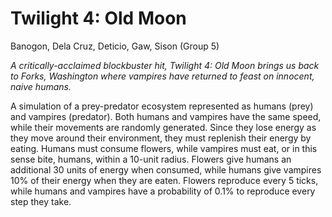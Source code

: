 # Twilight 4: Old Moon
Banogon, Dela Cruz, Deticio, Gaw, Sison (Group 5)

*A critically-acclaimed blockbuster hit, Twilight 4: Old Moon brings us back to Forks, Washington where vampires have returned to feast on innocent, naive humans.*

A simulation of a prey-predator ecosystem represented as humans (prey) and vampires (predator). Both humans and vampires have the same speed, while their movements are randomly generated. Since they lose energy as they move around their environment, they must replenish their energy by eating. Humans must consume flowers, while vampires must eat, or in this sense bite, humans, within a 10-unit radius. Flowers give humans an additional 30 units of energy when consumed, while humans give vampires 10% of their energy when they are eaten. Flowers reproduce every 5 ticks, while humans and vampires have a probability of 0.1% to reproduce every step they take.
